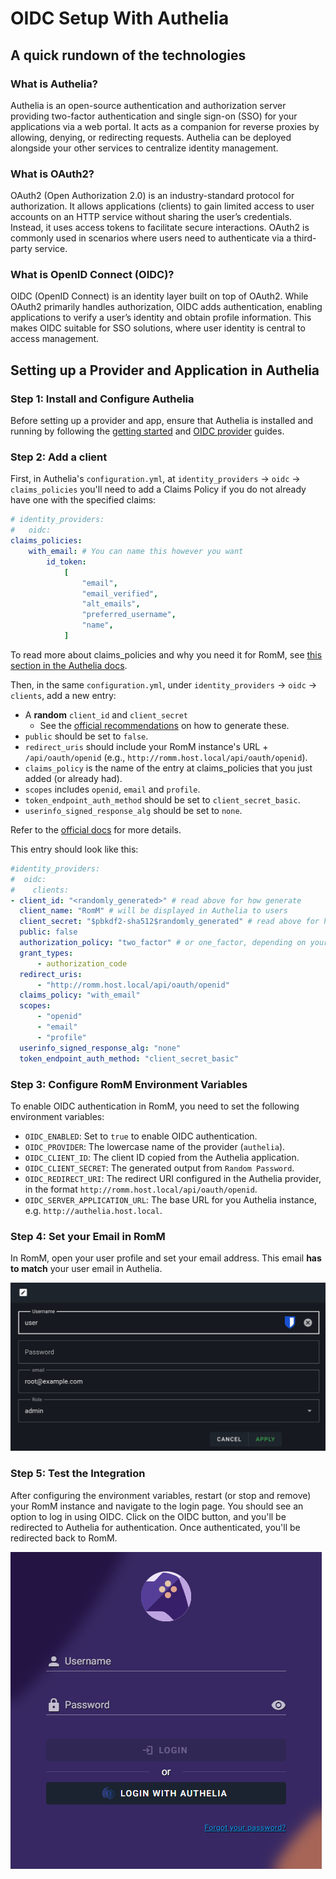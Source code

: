 # OIDC Setup With Authelia

## A quick rundown of the technologies

### What is Authelia?

Authelia is an open-source authentication and authorization server providing two-factor authentication and single sign-on (SSO) for your applications via a web portal. It acts as a companion for reverse proxies by allowing, denying, or redirecting requests. Authelia can be deployed alongside your other services to centralize identity management.

### What is OAuth2?

OAuth2 (Open Authorization 2.0) is an industry-standard protocol for authorization. It allows applications (clients) to gain limited access to user accounts on an HTTP service without sharing the user’s credentials. Instead, it uses access tokens to facilitate secure interactions. OAuth2 is commonly used in scenarios where users need to authenticate via a third-party service.

### What is OpenID Connect (OIDC)?

OIDC (OpenID Connect) is an identity layer built on top of OAuth2. While OAuth2 primarily handles authorization, OIDC adds authentication, enabling applications to verify a user’s identity and obtain profile information. This makes OIDC suitable for SSO solutions, where user identity is central to access management.

## Setting up a Provider and Application in Authelia

### Step 1: Install and Configure Authelia

Before setting up a provider and app, ensure that Authelia is installed and running by following the [getting started](https://www.authelia.com/integration/prologue/get-started/) and [OIDC provider](https://www.authelia.com/configuration/identity-providers/openid-connect/provider/) guides.

### Step 2: Add a client

First, in Authelia's `configuration.yml`, at `identity_providers` → `oidc` → `claims_policies` you'll need to add a Claims Policy if you do not already have one with the specified claims:

```yaml
# identity_providers:
#   oidc:
claims_policies:
    with_email: # You can name this however you want
        id_token:
            [
                "email",
                "email_verified",
                "alt_emails",
                "preferred_username",
                "name",
            ]
```

To read more about claims_policies and why you need it for RomM, see [this section in the Authelia docs](https://www.authelia.com/integration/openid-connect/openid-connect-1.0-claims/#restore-functionality-prior-to-claims-parameter).

Then, in the same `configuration.yml`, under `identity_providers` → `oidc` → `clients`, add a new entry:

- A **random** `client_id` and `client_secret`
    - See the [official recommendations](https://www.authelia.com/integration/openid-connect/frequently-asked-questions/#how-do-i-generate-a-client-identifier-or-client-secret) on how to generate these.
- `public` should be set to `false`.
- `redirect_uris` should include your RomM instance's URL + `/api/oauth/openid` (e.g., `http://romm.host.local/api/oauth/openid`).
- `claims_policy` is the name of the entry at claims_policies that you just added (or already had).
- `scopes` includes `openid`, `email` and `profile`.
- `token_endpoint_auth_method` should be set to `client_secret_basic`.
- `userinfo_signed_response_alg` should be set to `none`.

Refer to the [official docs](https://www.authelia.com/configuration/identity-providers/openid-connect/clients/) for more details.

This entry should look like this:

```yaml
#identity_providers:
#  oidc:
#    clients:
- client_id: "<randomly_generated>" # read above for how generate
  client_name: "RomM" # will be displayed in Authelia to users
  client_secret: "$pbkdf2-sha512$randomly_generated" # read above for how generate
  public: false
  authorization_policy: "two_factor" # or one_factor, depending on your needs
  grant_types:
      - authorization_code
  redirect_uris:
      - "http://romm.host.local/api/oauth/openid"
  claims_policy: "with_email"
  scopes:
      - "openid"
      - "email"
      - "profile"
  userinfo_signed_response_alg: "none"
  token_endpoint_auth_method: "client_secret_basic"
```

### Step 3: Configure RomM Environment Variables

To enable OIDC authentication in RomM, you need to set the following environment variables:

- `OIDC_ENABLED`: Set to `true` to enable OIDC authentication.
- `OIDC_PROVIDER`: The lowercase name of the provider (`authelia`).
- `OIDC_CLIENT_ID`: The client ID copied from the Authelia application.
- `OIDC_CLIENT_SECRET`: The generated output from `Random Password`.
- `OIDC_REDIRECT_URI`: The redirect URI configured in the Authelia provider, in the format `http://romm.host.local/api/oauth/openid`.
- `OIDC_SERVER_APPLICATION_URL`: The base URL for you Authelia instance, e.g. `http://authelia.host.local`.

### Step 4: Set your Email in RomM

In RomM, open your user profile and set your email address. This email **has to match** your user email in Authelia.

![Set email](../resources/authelia/1-user-profile.png)

### Step 5: Test the Integration

After configuring the environment variables, restart (or stop and remove) your RomM instance and navigate to the login page. You should see an option to log in using OIDC. Click on the OIDC button, and you'll be redirected to Authelia for authentication. Once authenticated, you'll be redirected back to RomM.

![Login with OIDC](../resources/authelia/2-romm-login.png)
